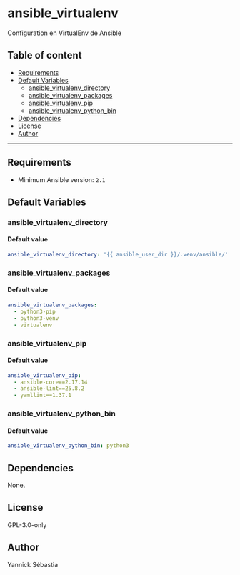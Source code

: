 # ansible_virtualenv

Configuration en VirtualEnv de Ansible

## Table of content

- [Requirements](#requirements)
- [Default Variables](#default-variables)
  - [ansible_virtualenv_directory](#ansible_virtualenv_directory)
  - [ansible_virtualenv_packages](#ansible_virtualenv_packages)
  - [ansible_virtualenv_pip](#ansible_virtualenv_pip)
  - [ansible_virtualenv_python_bin](#ansible_virtualenv_python_bin)
- [Dependencies](#dependencies)
- [License](#license)
- [Author](#author)

---

## Requirements

- Minimum Ansible version: `2.1`

## Default Variables

### ansible_virtualenv_directory

#### Default value

```YAML
ansible_virtualenv_directory: '{{ ansible_user_dir }}/.venv/ansible/'
```

### ansible_virtualenv_packages

#### Default value

```YAML
ansible_virtualenv_packages:
  - python3-pip
  - python3-venv
  - virtualenv
```

### ansible_virtualenv_pip

#### Default value

```YAML
ansible_virtualenv_pip:
  - ansible-core==2.17.14
  - ansible-lint==25.8.2
  - yamllint==1.37.1
```

### ansible_virtualenv_python_bin

#### Default value

```YAML
ansible_virtualenv_python_bin: python3
```

## Dependencies

None.

## License

GPL-3.0-only

## Author

Yannick Sébastia
